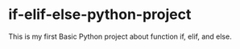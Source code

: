 # if-elif-else-python-project
This is my first Basic Python project about function if, elif, and else.
